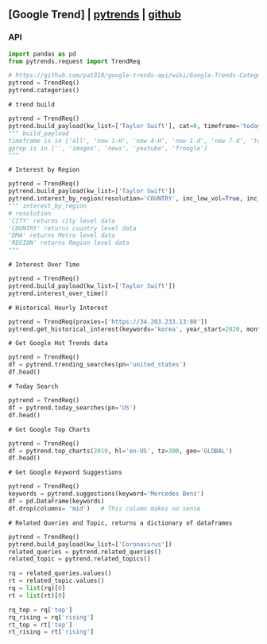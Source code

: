 ## [Google Trend] | [pytrends](https://towardsdatascience.com/google-trends-api-for-python-a84bc25db88f) | [github](https://github.com/GeneralMills/pytrends)


### API
```python
import pandas as pd
from pytrends.request import TrendReq

# https://github.com/pat310/google-trends-api/wiki/Google-Trends-Categories
pytrend = TrendReq()
pytrend.categories()
```
`# trend build`
```python
pytrend = TrendReq()
pytrend.build_payload(kw_list=['Taylor Swift'], cat=0, timeframe='today 5-y', geo='', gprop='')
""" build_payload
timeframe is in ['all', 'now 1-H', 'now 4-H', 'now 1-d', 'now 7-d', 'today 1-m', 'today 3-m', 'today 12-m', 'today 5-y', '2016-12-14 2017-01-25', '2017-02-06T10 2017-02-12T07']
gprop is in ['', 'images', 'news', 'youtube', 'froogle']
"""
```
`# Interest by Region`
```python
pytrend = TrendReq()
pytrend.build_payload(kw_list=['Taylor Swift'])
pytrend.interest_by_region(resolution='COUNTRY', inc_low_vol=True, inc_geo_code=True)
""" interest_by_region
# resolution
'CITY' returns city level data
'COUNTRY' returns country level data
'DMA' returns Metro level data
'REGION' returns Region level data
"""
```
`# Interest Over Time`
```python
pytrend = TrendReq()
pytrend.build_payload(kw_list=['Taylor Swift'])
pytrend.interest_over_time()
```
`# Historical Hourly Interest`
```python
pytrend = TrendReq(proxies=['https://34.203.233.13:80'])
pytrend.get_historical_interest(keywords='korea', year_start=2020, month_start=1, day_start=1, hour_start=0, year_end=2020, month_end=2, day_end=1, hour_end=0, cat=0, geo='', gprop='', sleep=0)
```
`# Get Google Hot Trends data`
```python
pytrend = TrendReq()
df = pytrend.trending_searches(pn='united_states')
df.head()
```
`# Today Search`
```python
pytrend = TrendReq()
df = pytrend.today_searches(pn='US')
df.head()
```
`# Get Google Top Charts`
```python
pytrend = TrendReq()
df = pytrend.top_charts(2019, hl='en-US', tz=300, geo='GLOBAL')
df.head()
```
`# Get Google Keyword Suggestions`
```python
pytrend = TrendReq()
keywords = pytrend.suggestions(keyword='Mercedes Benz')
df = pd.DataFrame(keywords)
df.drop(columns= 'mid')   # This column makes no sense
```
`# Related Queries and Topic, returns a dictionary of dataframes`
```python
pytrend = TrendReq()
pytrend.build_payload(kw_list=['Coronavirus'])
related_queries = pytrend.related_queries()
related_topic = pytrend.related_topics()

rq = related_queries.values()
rt = related_topic.values()
rq = list(rq)[0]
rt = list(rt)[0]

rq_top = rq['top']
rq_rising = rq['rising']
rt_top = rt['top']
rt_rising = rt['rising']
```
